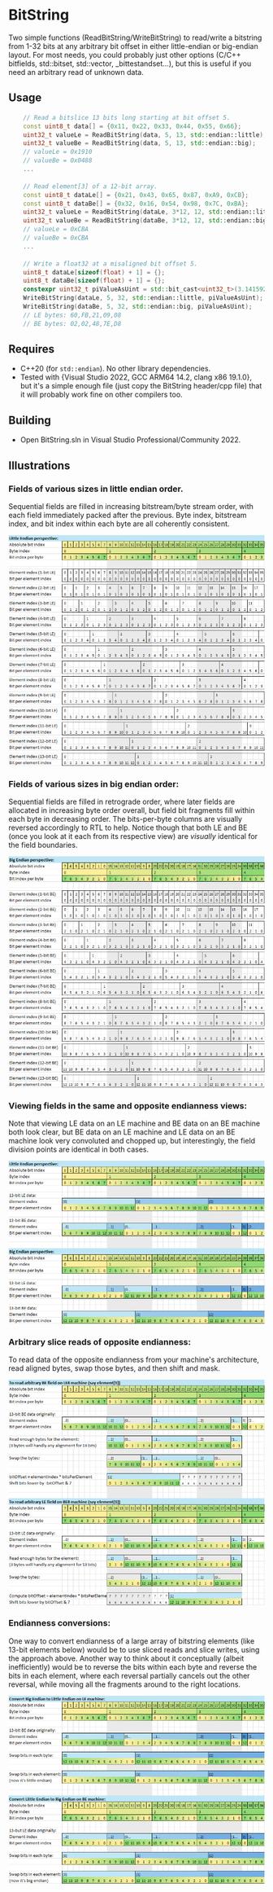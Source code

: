 # BitString
Two simple functions (ReadBitString/WriteBitString) to read/write a bitstring from 1-32 bits at any arbitrary bit offset in either little-endian or big-endian layout.
For most needs, you could probably just other options (C/C++ bitfields, std::bitset, std::vector<bool>, _bittestandset...), but this is useful if you need an arbitrary read of unknown data.

## Usage

```c++
    // Read a bitslice 13 bits long starting at bit offset 5.
    const uint8_t data[] = {0x11, 0x22, 0x33, 0x44, 0x55, 0x66};
    uint32_t valueLe = ReadBitString(data, 5, 13, std::endian::little);
    uint32_t valueBe = ReadBitString(data, 5, 13, std::endian::big);
    // valueLe = 0x1910
    // valueBe = 0x0488
    ...

    // Read element[3] of a 12-bit array.
    const uint8_t dataLe[] = {0x21, 0x43, 0x65, 0x87, 0xA9, 0xCB};
    const uint8_t dataBe[] = {0x32, 0x16, 0x54, 0x98, 0x7C, 0xBA};
    uint32_t valueLe = ReadBitString(dataLe, 3*12, 12, std::endian::little);
    uint32_t valueBe = ReadBitString(dataBe, 3*12, 12, std::endian::big);
    // valueLe = 0xCBA
    // valueBe = 0xCBA
    ...

    // Write a float32 at a misaligned bit offset 5.
    uint8_t dataLe[sizeof(float) + 1] = {};
    uint8_t dataBe[sizeof(float) + 1] = {};
    constexpr uint32_t piValueAsUint = std::bit_cast<uint32_t>(3.14159265358979323846f);
    WriteBitString(dataLe, 5, 32, std::endian::little, piValueAsUint);
    WriteBitString(dataBe, 5, 32, std::endian::big, piValueAsUint);
    // LE bytes: 60,FB,21,09,08
    // BE bytes: 02,02,48,7E,D8
```

## Requires
- C++20 (for `std::endian`). No other library dependencies.
- Tested with {Visual Studio 2022, GCC ARM64 14.2, clang x86 19.1.0}, but it's a simple enough file (just copy the BitString header/cpp file) that it will probably work fine on other compilers too.

## Building
- Open BitString.sln in Visual Studio Professional/Community 2022.

## Illustrations

### Fields of various sizes in little endian order.

Sequential fields are filled in increasing bitstream/byte stream order, with each field immediately packed after the previous. Byte index, bitstream index, and bit index within each byte are all coherently consistent.

![Fields in Little Endian](EndiannessLE.png)

### Fields of various sizes in big endian order:

Sequential fields are filled in retrograde order, where later fields are allocated in increasing byte order overall, but field bit fragments fill within each byte in decreasing order. The bits-per-byte columns are visually reversed accordingly to RTL to help. Notice though that both LE and BE (once you look at it each from its respective view) are *visually* identical for the field boundaries.

![Fields in Big Endian](EndiannessBE.png)

### Viewing fields in the same and opposite endianness views:

Note that viewing LE data on an LE machine and BE data on an BE machine both look clear, but BE data on an LE machine and LE data on an BE machine look very convoluted and chopped up, but interestingly, the field division points are identical in both cases.

![Fields in opposite viewpoint](EndiannessOppositeViewpoint.png)

### Arbitrary slice reads of opposite endianness:

To read data of the opposite endianness from your machine's architecture, read aligned bytes, swap those bytes, and then shift and mask.

![Arbitrary slice reads](EndiannessArbitrarySliceReads.png)

### Endianness conversions:

One way to convert endianness of a large array of bitstring elements (like 13-bit elements below) would be to use sliced reads and slice writes, using the approach above. Another way to think about it conceptually (albeit inefficiently) would be to reverse the bits within each byte and reverse the bits in each element, where each reversal partially cancels out the other reversal, while moving all the fragments around to the right locations.

![Endianness conversions](EndiannessConversions.png)
